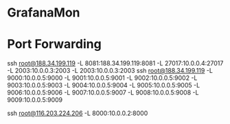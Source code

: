 # GrafanaMon

# Port Forwarding

ssh root@188.34.199.119 -L 8081:188.34.199.119:8081 -L 27017:10.0.0.4:27017 -L 2003:10.0.0.3:2003 -L 2003:10.0.0.3:2003
ssh root@188.34.199.119 -L 9000:10.0.0.5:9000 -L 9001:10.0.0.5:9001 -L 9002:10.0.0.5:9002 -L 9003:10.0.0.5:9003 -L 9004:10.0.0.5:9004 -L 9005:10.0.0.5:9005 -L 9006:10.0.0.5:9006 -L 9007:10.0.0.5:9007 -L 9008:10.0.0.5:9008 -L 9009:10.0.0.5:9009

ssh root@116.203.224.206 -L 8000:10.0.0.2:8000